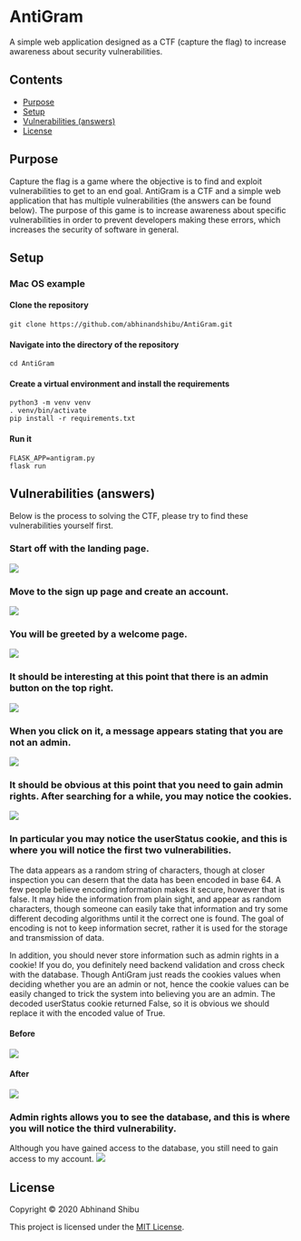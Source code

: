 # AntiGram
A simple web application designed as a CTF (capture the flag) to increase awareness about security vulnerabilities.

## Contents
* [Purpose](#purpose)
* [Setup](#setup)
* [Vulnerabilities (answers)](#vulerabilities-(answers))
* [License](#license)

## Purpose

Capture the flag is a game where the objective is to find and exploit vulnerabilities to get to an end goal. AntiGram is a CTF and a simple web application that has multiple vulnerabilities (the answers can be found below). The purpose of this game is to increase awareness about specific vulnerabilities in order to prevent developers making these errors, which increases the security of software in general.

## Setup

### Mac OS example
#### Clone the repository
```
git clone https://github.com/abhinandshibu/AntiGram.git
```

#### Navigate into the directory of the repository
```
cd AntiGram
```

#### Create a virtual environment and install the requirements
```
python3 -m venv venv
. venv/bin/activate
pip install -r requirements.txt
```

#### Run it
```
FLASK_APP=antigram.py
flask run
```

## Vulnerabilities (answers)

Below is the process to solving the CTF, please try to find these vulnerabilities yourself first.

### Start off with the landing page.
<img src="images/landing.png">

### Move to the sign up page and create an account.
<img src="images/signup.png">

### You will be greeted by a welcome page.
<img src="images/welcome.png">

### It should be interesting at this point that there is an admin button on the top right.
<img src="images/admin_button.png">

### When you click on it, a message appears stating that you are not an admin.
<img src="images/not_admin.png">

### It should be obvious at this point that you need to gain admin rights. After searching for a while, you may notice the cookies.
<img src="images/cookies.png">

### In particular you may notice the userStatus cookie, and this is where you will notice the first two vulnerabilities. 
The data appears as a random string of characters, though at closer inspection you can desern that the data has been encoded in base 64. A few people believe encoding information makes it secure, however that is false. It may hide the information from plain sight, and appear as random characters, though someone can easily take that information and try some different decoding algorithms until it the correct one is found. The goal of encoding is not to keep information secret, rather it is used for the storage and transmission of data.

In addition, you should never store information such as admin rights in a cookie! If you do, you definitely need backend validation and cross check with the database. Though AntiGram just reads the cookies values when deciding whether you are an admin or not, hence the cookie values can be easily changed to trick the system into believing you are an admin. The decoded userStatus cookie returned False, so it is obvious we should replace it with the encoded value of True.

#### Before
<img src="images/cookie_before.png">

#### After
<img src="images/cookie_after.png">

### Admin rights allows you to see the database, and this is where you will notice the third vulnerability.
Although you have gained access to the database, you still need to gain access to my account.
<img src="images/admin.png">

## License

Copyright © 2020 Abhinand Shibu

This project is licensed under the [MIT License](/LICENSE).
